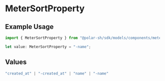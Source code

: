 # MeterSortProperty

## Example Usage

```typescript
import { MeterSortProperty } from "@polar-sh/sdk/models/components/metersortproperty.js";

let value: MeterSortProperty = "-name";
```

## Values

```typescript
"created_at" | "-created_at" | "name" | "-name"
```